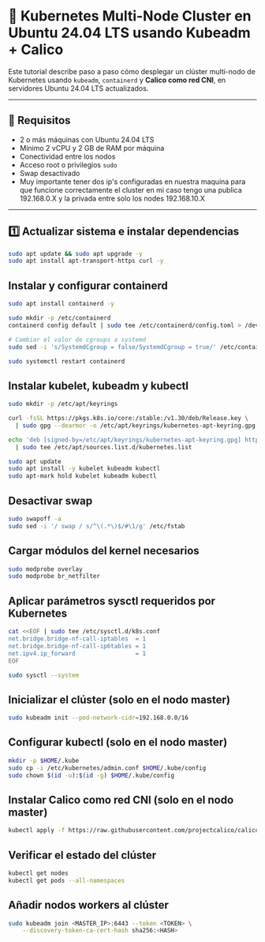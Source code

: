 
# 🚀 Kubernetes Multi-Node Cluster en Ubuntu 24.04 LTS usando Kubeadm + Calico

Este tutorial describe paso a paso cómo desplegar un clúster multi-nodo de Kubernetes usando `kubeadm`, `containerd` y **Calico como red CNI**, en servidores Ubuntu 24.04 LTS actualizados.

---

## 🔧 Requisitos

- 2 o más máquinas con Ubuntu 24.04 LTS
- Mínimo 2 vCPU y 2 GB de RAM por máquina
- Conectividad entre los nodos
- Acceso root o privilegios `sudo`
- Swap desactivado
- Muy importante tener dos ip's configuradas en nuestra maquina para que funcione correctamente el cluster en mi caso tengo una publica 192.168.0.X y la privada entre solo los nodes 192.168.10.X

---

## 1️⃣ Actualizar sistema e instalar dependencias

```bash
sudo apt update && sudo apt upgrade -y
sudo apt install apt-transport-https curl -y
```
## Instalar y configurar containerd
```bash
sudo apt install containerd -y

sudo mkdir -p /etc/containerd
containerd config default | sudo tee /etc/containerd/config.toml > /dev/null

# Cambiar el valor de cgroups a systemd
sudo sed -i 's/SystemdCgroup = false/SystemdCgroup = true/' /etc/containerd/config.toml

sudo systemctl restart containerd

```
## Instalar kubelet, kubeadm y kubectl
```bash
sudo mkdir -p /etc/apt/keyrings

curl -fsSL https://pkgs.k8s.io/core:/stable:/v1.30/deb/Release.key \
  | sudo gpg --dearmor -o /etc/apt/keyrings/kubernetes-apt-keyring.gpg

echo 'deb [signed-by=/etc/apt/keyrings/kubernetes-apt-keyring.gpg] https://pkgs.k8s.io/core:/stable:/v1.30/deb/ /' \
  | sudo tee /etc/apt/sources.list.d/kubernetes.list

sudo apt update
sudo apt install -y kubelet kubeadm kubectl
sudo apt-mark hold kubelet kubeadm kubectl

```
## Desactivar swap
```bash
sudo swapoff -a
sudo sed -i '/ swap / s/^\(.*\)$/#\1/g' /etc/fstab

```
## Cargar módulos del kernel necesarios
```bash
sudo modprobe overlay
sudo modprobe br_netfilter

```
## Aplicar parámetros sysctl requeridos por Kubernetes
```bash
cat <<EOF | sudo tee /etc/sysctl.d/k8s.conf
net.bridge.bridge-nf-call-iptables  = 1
net.bridge.bridge-nf-call-ip6tables = 1
net.ipv4.ip_forward                 = 1
EOF

sudo sysctl --system

```
## Inicializar el clúster (solo en el nodo master)
```bash
sudo kubeadm init --pod-network-cidr=192.168.0.0/16

```
## Configurar kubectl (solo en el nodo master)
```bash
mkdir -p $HOME/.kube
sudo cp -i /etc/kubernetes/admin.conf $HOME/.kube/config
sudo chown $(id -u):$(id -g) $HOME/.kube/config

```
## Instalar Calico como red CNI (solo en el nodo master)
```bash
kubectl apply -f https://raw.githubusercontent.com/projectcalico/calico/v3.27.0/manifests/calico.yaml

```
## Verificar el estado del clúster
```bash
kubectl get nodes
kubectl get pods --all-namespaces

```
## Añadir nodos workers al clúster
```bash
sudo kubeadm join <MASTER_IP>:6443 --token <TOKEN> \
    --discovery-token-ca-cert-hash sha256:<HASH>

```


